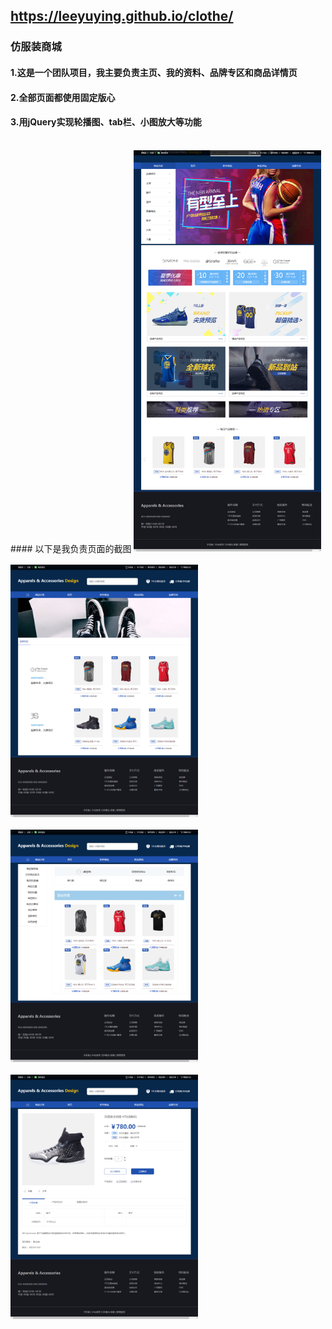 ## https://leeyuying.github.io/clothe/
### 仿服装商城
#### 1.这是一个团队项目，我主要负责主页、我的资料、品牌专区和商品详情页
#### 2.全部页面都使用固定版心
#### 3.用jQuery实现轮播图、tab栏、小图放大等功能
<br/>
#### 以下是我负责页面的截图
<img src="https://github.com/LeeYuying/clothe/blob/master/1.png" width="300"/><br/><br/>
<img src="https://github.com/LeeYuying/clothe/blob/master/2.png" width="300"/><br/><br/>
<img src="https://github.com/LeeYuying/clothe/blob/master/3.png" width="300"/><br/><br/>
<img src="https://github.com/LeeYuying/clothe/blob/master/4.png" width="300"/>
